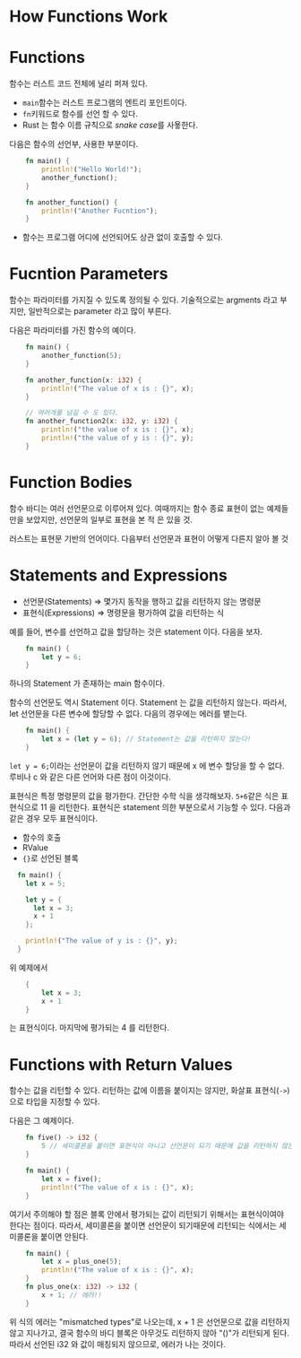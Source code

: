 # How Functions Work

# Functions

함수는 러스트 코드 전체에 널리 퍼져 있다.

- `main`함수는 러스트 프로그램의 엔트리 포인트이다.
- `fn`키워드로 함수를 선언 할 수 있다.
- Rust 는 함수 이름 규칙으로 *snake case*를 사욯한다.

다음은 함수의 선언부, 사용한 부분이다.

```rust
    fn main() {
    	println!("Hello World!");
    	another_function();
    }

    fn another_function() {
    	println!("Another Fucntion");
    }
```

- 함수는 프로그램 어디에 선언되어도 상관 없이 호출할 수 있다.

# Fucntion Parameters

함수는 파라미터를 가지질 수 있도록 정의될 수 있다. 기술적으로는 argments 라고 부지만, 일반적으로는 parameter 라고 많이 부른다.

다음은 파라미터를 가진 함수의 예이다.

```rust
    fn main() {
    	another_function(5);
    }

    fn another_function(x: i32) {
    	println!("The value of x is : {}", x);
    }

    // 여러개를 넘길 수 도 있다.
    fn another_function2(x: i32, y: i32) {
    	println!("the value of x is : {}", x);
    	println!("the value of y is : {}", y);
    }
```

# Function Bodies

함수 바디는 여러 선언문으로 이루어져 있다. 여때까지는 함수 종료 표현이 없는 예제들만을 보았지만, 선언문의 일부로 표현을 본 적 은 있을 것.

러스트는 표현문 기반의 언어이다. 다음부터 선언문과 표현이 어떻게 다른지 알아 볼 것

# Statements and Expressions

- 선언문(Statements) ⇒ 몇가지 동작을 행하고 값을 리턴하지 않는 명령문
- 표현식(Expressions) ⇒ 명령문을 평가하여 값을 리턴하는 식

예를 들어, 변수를 선언하고 값을 할당하는 것은 statement 이다. 다음을 보자.

```rust
    fn main() {
    	let y = 6;
    }
```

하나의 Statement 가 존재하는 main 함수이다.

함수의 선언문도 역시 Statement 이다. Statement 는 값을 리턴하지 않는다. 따라서, let 선언문을 다른 변수에 할당할 수 없다. 다음의 경우에는 에러를 뱉는다.

```rust
    fn main() {
    	let x = (let y = 6); // Statement는 값을 리턴하지 않는다!
    }
```

`let y = 6;`이라는 선언문이 값을 리턴하지 않기 때문에 x 에 변수 할당을 할 수 없다. 루비나 c 와 같은 다른 언어와 다른 점이 이것이다.

표현식은 특정 명령문의 값을 평가한다. 간단한 수학 식을 생각해보자. `5+6`같은 식은 표현식으로 11 을 리턴한다. 표현식은 statement 의한 부분으로서 기능할 수 있다. 다음과 같은 경우 모두 표현식이다.

- 함수의 호출
- RValue
- `{}`로 선언된 블록

```rust
  fn main() {
    let x = 5;

    let y = {
      let x = 3;
      x + 1
    };

    println!("The value of y is : {}", y);
  }
```

위 예제에서

```rust
    {
    	let x = 3;
    	x + 1
    }
```

는 표현식이다. 마지막에 평가되는 4 를 리턴한다.

# Functions with Return Values

함수는 값을 리턴할 수 있다. 리턴하는 값에 이름을 붙이지는 않지만, 화살표 표현식(`->`)으로 타입을 지정할 수 있다.

다음은 그 예제이다.

```rust
    fn five() -> i32 {
    	5 // 세미콜론을 붙이면 표현식이 아니고 선언문이 되기 때문에 값을 리턴하지 않는다.
    }

    fn main() {
    	let x = five();
    	println!("The value of x is : {}", x);
    }
```

여기서 주의해야 할 점은 블록 안에서 평가되는 값이 리턴되기 위해서는 표현식이여야 한다는 점이다. 따라서, 세미콜론을 붙이면 선언문이 되기때문에 리턴되는 식에서는 세미콜론을 붙이면 안된다.

```rust
    fn main() {
    	let x = plus_one(5);
    	println!("The value of x is : {}", x);
    }
    fn plus_one(x: i32) -> i32 {
    	x + 1; // 에러!!
    }
```

위 식의 에러는 "mismatched types"로 나오는데, x + 1 은 선언문으로 값을 리턴하지 않고 지나가고, 결국 함수의 바디 블록은 아무것도 리턴하지 않아 "()"가 리턴되게 된다. 따라서 선언된 i32 와 값이 매칭되지 않으므로, 에러가 나는 것이다.
